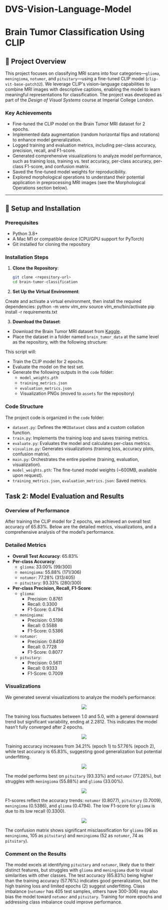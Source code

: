 # DVS-Vision-Language-Model

# Brain Tumor Classification Using CLIP

## 📖 Project Overview
This project focuses on classifying MRI scans into four categories—`glioma`, `meningioma`, `notumor`, and `pituitary`—using a fine-tuned CLIP model (`clip-vit-base-patch32`). We leverage CLIP's vision-language capabilities to combine MRI images with descriptive captions, enabling the model to learn meaningful representations for classification. The project was developed as part of the *Design of Visual Systems* course at Imperial College London.

### Key Achievements
- Fine-tuned the CLIP model on the Brain Tumor MRI dataset for 2 epochs.
- Implemented data augmentation (random horizontal flips and rotations) to enhance model generalization.
- Logged training and evaluation metrics, including per-class accuracy, precision, recall, and F1-score.
- Generated comprehensive visualizations to analyze model performance, such as training loss, training vs. test accuracy, per-class accuracy, per-class F1-score, and confusion matrix.
- Saved the fine-tuned model weights for reproducibility.
- Explored morphological operations to understand their potential application in preprocessing MRI images (see the Morphological Operations section below).

---

## 🚀 Setup and Installation

### Prerequisites
- Python 3.8+
- A Mac M1 or compatible device (CPU/GPU support for PyTorch)
- Git installed for cloning the repository

### Installation Steps
1. **Clone the Repository**:
   ```bash
   git clone <repository-url>
   cd brain-tumor-classification

   
2. **Set Up the Virtual Environment**:

Create and activate a virtual environment, then install the required dependencies:
python -m venv vlm_env
source vlm_env/bin/activate
pip install -r requirements.txt


3. **Download the Dataset**:

- Download the Brain Tumor MRI dataset from [Kaggle](https://www.kaggle.com/datasets/masoudnickparvar/brain-tumor-mri-dataset).
- Place the dataset in a folder named `brain_tumor_data` at the same level as the repository, with the following structure:


This script will:
- Train the CLIP model for 2 epochs.
- Evaluate the model on the test set.
- Generate the following outputs in the `code` folder:
  - `model_weights.pth`
  - `training_metrics.json`
  - `evaluation_metrics.json`
  - Visualization PNGs (moved to `assets` for the repository)

### Code Structure

The project code is organized in the `code` folder:

- `dataset.py`: Defines the `MRIDataset` class and a custom collation function.
- `train.py`: Implements the training loop and saves training metrics.
- `evaluate.py`: Evaluates the model and calculates per-class metrics.
- `visualize.py`: Generates visualizations (training loss, accuracy plots, confusion matrix).
- `main.py`: Orchestrates the entire pipeline (training, evaluation, visualization).
- `model_weights.pth`: The fine-tuned model weights (~600MB, available upon request).
- `training_metrics.json`, `evaluation_metrics.json`: Saved metrics.

## Task 2: Model Evaluation and Results

### Overview of Performance

After training the CLIP model for 2 epochs, we achieved an overall test accuracy of 65.83%. Below are the detailed metrics, visualizations, and a comprehensive analysis of the model’s performance.

### Detailed Metrics

- **Overall Test Accuracy**: 65.83%
- **Per-class Accuracy**:
  - `glioma`: 33.00% (99/300)
  - `meningioma`: 55.88% (171/306)
  - `notumor`: 77.28% (313/405)
  - `pituitary`: 93.33% (280/300)
- **Per-class Precision, Recall, F1-Score**:
  - `glioma`:
    - Precision: 0.8761
    - Recall: 0.3300
    - F1-Score: 0.4794
  - `meningioma`:
    - Precision: 0.5198
    - Recall: 0.5588
    - F1-Score: 0.5386
  - `notumor`:
    - Precision: 0.8459
    - Recall: 0.7728
    - F1-Score: 0.8077
  - `pituitary`:
    - Precision: 0.5611
    - Recall: 0.9333
    - F1-Score: 0.7009

### Visualizations

We generated several visualizations to analyze the model’s performance:

<p align="center"> <img src="assets/training_loss.png" /> </p>

The training loss fluctuates between 1.0 and 5.0, with a general downward trend but significant variability, ending at 2.2812. This indicates the model hasn’t fully converged after 2 epochs.

<p align="center"> <img src="assets/train_vs_test_accuracy.png" /> </p>

Training accuracy increases from 34.21% (epoch 1) to 57.76% (epoch 2), while test accuracy is 65.83%, suggesting good generalization but potential underfitting.

<p align="center"> <img src="assets/per_class_accuracy.png" /> </p>

The model performs best on `pituitary` (93.33%) and `notumor` (77.28%), but struggles with `meningioma` (55.88%) and `glioma` (33.00%).

<p align="center"> <img src="assets/per_class_f1_score.png" /> </p>

F1-scores reflect the accuracy trends: `notumor` (0.8077), `pituitary` (0.7009), `meningioma` (0.5386), and `glioma` (0.4794). The low F1-score for `glioma` is due to its low recall (0.3300).

<p align="center"> <img src="assets/confusion_matrix.png" /> </p>

The confusion matrix shows significant misclassification for `glioma` (96 as `meningioma`, 105 as `pituitary`) and `meningioma` (52 as `notumor`, 74 as `pituitary`).

### Comment on the Results

The model excels at identifying `pituitary` and `notumor`, likely due to their distinct features, but struggles with `glioma` and `meningioma` due to visual similarities with other classes. The test accuracy (65.83%) being higher than the training accuracy (57.76%) indicates good generalization, but the high training loss and limited epochs (2) suggest underfitting. Class imbalance (`notumor` has 405 test samples, others have 300-306) may also bias the model toward `notumor` and `pituitary`. Training for more epochs and addressing class imbalance could improve performance.

